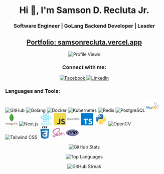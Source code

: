 <!-- Title -->
<h1 align="center">Hi 👋, I'm Samson D. Recluta Jr.</h1>

<!-- Subtitle -->
<h3 align="center">Software Engineer | GoLang Backend Developer | Leader</h3>

<!-- Portfolio Link -->
<h2 align="center"><a href="https://samsonrecluta.vercel.app/">Portfolio: samsonrecluta.vercel.app</a></h2>

<!-- Profile Views -->
<p align="center">
  <img src="https://komarev.com/ghpvc/?username=ssr0016&label=Profile%20views&color=0e75b6&style=flat" alt="Profile Views">
</p>

<!-- Connect with me -->
<h3 align="center">Connect with me:</h3>
<p align="center">
  <a href="https://www.facebook.com/jhayell.recluta">
    <img alt="Facebook" title="Facebook Account" src="https://img.icons8.com/color/48/000000/facebook.png"/>
  </a>
  <a href="https://www.linkedin.com/in/samson-d-recluta-jr-9864bb286/">
    <img alt="LinkedIn" title="LinkedIn Account" src="https://img.icons8.com/color/48/000000/linkedin.png"/>
  </a>
</p>

<!-- Languages and Tools -->
<h3 align="left">Languages and Tools:</h3>
<p align="left">
    <!-- Add icons for other languages and tools -->
    <img src="https://cdn.jsdelivr.net/gh/devicons/devicon/icons/github/github-original.svg" alt="GitHub" width="40"/>
    <img src="https://img.icons8.com/color/48/000000/golang.png" alt="Golang" width="40" height="40"/>
    <img src="https://img.icons8.com/color/48/000000/docker.png" alt="Docker" width="40" height="40"/>
    <img src="https://img.icons8.com/color/48/000000/kubernetes.png" alt="Kubernetes" width="40" height="40"/>
    <img src="https://img.icons8.com/color/48/000000/redis.png" alt="Redis" width="40" height="40"/>
    <img src="https://img.icons8.com/color/48/000000/postgreesql.png" alt="PostgreSQL" width="40" height="40"/>
    <img src="https://raw.githubusercontent.com/devicons/devicon/master/icons/mysql/mysql-original-wordmark.svg" alt="MySQL" width="40" height="40"/>
    <img src="https://raw.githubusercontent.com/devicons/devicon/master/icons/mongodb/mongodb-original-wordmark.svg" alt="MongoDB" width="40" height="40"/>
    <img src="https://cdn.worldvectorlogo.com/logos/nextjs-2.svg" alt="Next.js" width="40" height="40"/>
    <img src="https://raw.githubusercontent.com/devicons/devicon/master/icons/react/react-original-wordmark.svg" alt="React.js" width="40" height="40"/>
    <img src="https://raw.githubusercontent.com/devicons/devicon/master/icons/javascript/javascript-original.svg" alt="JavaScript" width="40" height="40"/>
    <img src="https://raw.githubusercontent.com/devicons/devicon/master/icons/express/express-original-wordmark.svg" alt="Express.js" width="40" height="40"/>
    <img src="https://raw.githubusercontent.com/devicons/devicon/master/icons/typescript/typescript-original.svg" alt="TypeScript" width="40" height="40"/>
    <img src="https://raw.githubusercontent.com/devicons/devicon/master/icons/python/python-original.svg" alt="Python" width="40" height="40"/>
    <img src="https://www.vectorlogo.zone/logos/opencv/opencv-icon.svg" alt="OpenCV" width="40" height="40"/>
    <img src="https://www.vectorlogo.zone/logos/tailwindcss/tailwindcss-icon.svg" alt="Tailwind CSS" width="40" height="40"/>
    <img src="https://raw.githubusercontent.com/devicons/devicon/master/icons/css3/css3-original-wordmark.svg" alt="CSS" width="40" height="40"/>
    <img src="https://raw.githubusercontent.com/devicons/devicon/master/icons/sass/sass-original.svg" alt="Sass" width="40" height="40"/>
    <img src="https://raw.githubusercontent.com/devicons/devicon/master/icons/php/php-original.svg" alt="PHP" width="40" height="40"/>
</p>

<!-- GitHub Stats -->
<p align="center">
  <img src="https://github-readme-stats.vercel.app/api?username=ssr0016&show_icons=true&locale=en" alt="GitHub Stats">
</p>

<!-- Top Languages -->
<p align="center">
  <img src="https://github-readme-stats.vercel.app/api/top-langs?username=ssr0016&show_icons=true&locale=en&layout=compact" alt="Top Languages">
</p>

<!-- GitHub Streak -->
<p align="center">
  <img src="https://github-readme-streak-stats.herokuapp.com/?user=ssr0016&" alt="GitHub Streak">
</p>


